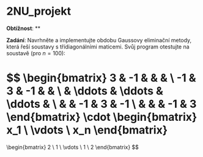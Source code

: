 # 2NU_projekt
**Obtížnost**: \*\*

**Zadání**: Navrhněte a implementujte obdobu Gaussovy eliminační metody, která řeší soustavy s třídiagonálními maticemi. Svůj program otestujte na soustavě (pro $n=100$):

$$
\begin{bmatrix} 
  3 & -1 &  &  &  \\
  -1 & 3 & -1 &  &  \\
   & \ddots & \ddots & \ddots &  \\
   &  & -1 & 3 & -1 \\
   &  &  & -1 & 3
\end{bmatrix} 
\cdot
\begin{bmatrix} 
  x_1 \\ \vdots \\ x_n
\end{bmatrix} 
=
\begin{bmatrix} 
  2 \\ 1 \\ \vdots \\ 1 \\ 2
\end{bmatrix}
$$
